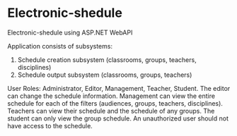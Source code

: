# Electronic-shedule
Electronic-shedule using ASP.NET WebAPI

Application consists of subsystems:
1) Schedule creation subsystem (classrooms, groups, teachers, disciplines)
2) Schedule output subsystem (classrooms, groups, teachers)

User Roles: Administrator, Editor, Management, Teacher, Student.
The editor can change the schedule information. 
Management can view the entire schedule for each of the filters (audiences, groups, teachers, disciplines).
Teachers can view their schedule and the schedule of any groups.
The student can only view the group schedule.
An unauthorized user should not have access to the schedule.
